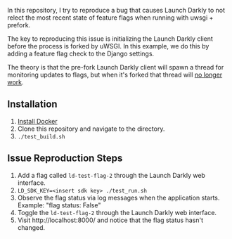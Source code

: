 In this repository, I try to reproduce a bug that causes Launch Darkly to not
relect the most recent state of feature flags when running with uwsgi + prefork.

The key to reproducing this issue is initializing the Launch Darkly client
before the process is forked by uWSGI. In this example, we do this by adding
a feature flag check to the Django settings.

The theory is that the pre-fork Launch Darkly client will spawn a thread for
monitoring updates to flags, but when it's forked that thread will [no longer
work](https://stackoverflow.com/a/12820303).

## Installation

1. [Install Docker](https://docs.docker.com/get-docker/)
1. Clone this repository and navigate to the directory.
1. `./test_build.sh`

## Issue Reproduction Steps

1. Add a flag called `ld-test-flag-2` through the Launch Darkly web interface.
1. `LD_SDK_KEY=<insert sdk key> ./test_run.sh`
1. Observe the flag status via log messages when the application starts. Example: "flag status: False"
1. Toggle the `ld-test-flag-2` through the Launch Darkly web interface.
1. Visit http://localhost:8000/ and notice that the flag status hasn't changed.
